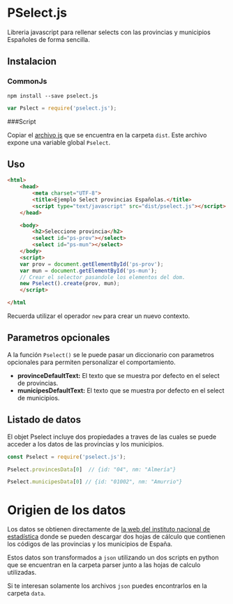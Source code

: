 # PSelect.js

Libreria javascript para rellenar selects con las provincias y municipios Españoles de forma sencilla.

## Instalacion

### CommonJs

	npm install --save pselect.js

```javascript
var Pslect = require('pselect.js');
```

###Script

Copiar el [archivo js](https://github.com/IagoLast/pselect/blob/master/dist/pselect.js) que se encuentra en la carpeta `dist`.
Este archivo expone una variable global `Pselect`.

## Uso

```html
<html>
	<head>
		<meta charset="UTF-8">
		<title>Ejemplo Select provincias Españolas.</title>
		<script type="text/javascript" src="dist/pselect.js"></script>
	</head>

	<body>
		<h2>Seleccione provincia</h2>
		<select id="ps-prov"></select>
		<select id="ps-mun"></select>
	</body>
	<script>
	var prov = document.getElementById('ps-prov');
	var mun = document.getElementById('ps-mun');
	// Crear el selector pasandole los elementos del dom.
	new Pselect().create(prov, mun);
	</script>

</html
```

Recuerda utilizar el operador `new` para crear un nuevo contexto.

## Parametros opcionales

A la función `Pselect()` se le puede pasar un diccionario con parametros opcionales para permiten personalizar el comportamiento.

* **provinceDefaultText:** El texto que se muestra por defecto en el select de provincias.
* **municipesDefaultText:** El texto que se muestra por defecto en el select de municipios.
## Listado de datos
El objet Pselect incluye dos propiedades a traves de las cuales se puede acceder a los datos de las provincias y los municipios.


```javascript
const Pselect = require('pselect.js');

Pselect.provincesData[0]  // {id: "04", nm: "Almería"}

Pselect.municipesData[0] // {id: "01002", nm: "Amurrio"}
```

# Origien de los datos

Los datos se obtienen directamente de [la web del instituto nacional de estadística](http://www.ine.es/jaxi/menu.do?type=pcaxis&path=%2Ft20%2Fe245%2Fcodmun%2F&file=inebase&L=0) donde se pueden descargar dos hojas de cálculo que contienen los códigos de las provincias y los municipios de España.

Estos datos son transformados a `json` utilizando un dos scripts en python que se encuentran en la carpeta parser junto a las hojas de calculo utilizadas.

Si te interesan solamente los archivos `json` puedes encontrarlos en la carpeta `data`.
